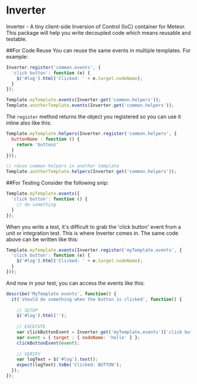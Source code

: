Inverter
========

Inverter - A tiny client-side Inversion of Control (IoC) container for Meteor. This package will help you write
decoupled code which means reusable and testable.

##For Code Reuse
You can reuse the same events in multiple templates. For example:

```javascript
Inverter.register('common.events', {
  'click button': function (e) {
    $('#log').html('Clicked: ' + e.target.nodeName);
  }
});

Template.myTemplate.events(Inverter.get('common.helpers'));
Template.anotherTemplate.events(Inverter.get('common.helpers'));
```

The `register` method returns the object you registered so you can use it inline also like this:

```javascript
Template.myTemplate.helpers(Inverter.register('common.helpers', {
  buttonName : function () {
    return 'buttonz'
  }
}));

// reuse common helpers in another template
Template.anotherTemplate.helpers(Inverter.get('common.helpers'));
```

##For Testing
Consider the following snip:

```javascript
Template.myTemplate.events({
  'click button': function () {
    // do something
  }
});
```

When you write a test, it's difficult to grab the 'click button' event from a unit or integration
test. This is where Inverter comes in. The same code above can be written like this:

```javascript
Template.myTemplate.events(Inverter.register('myTemplate.events', {
  'click button': function (e) {
    $('#log').html('Clicked: ' + e.target.nodeName);
  }
}));
```

And now in your test, you can access the events like this:

```javascript
describe('MyTemplate events', function() {
  it('should do something when the button is clicked', function() {
    
    // SETUP
    $('#log').html('');
    
    // EXCECUTE
    var clickButtonEvent = Inverter.get('myTemplate.events')['click button'];
    var event = { target : { nodeName: 'hello' } };
    clickButtonEvent(event);
  
    // VERIFY
    var logText = $('#log').text();
    expect(logText).toBe('Clicked: BUTTON');
  });
});

```

